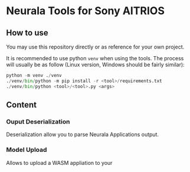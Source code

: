# Neurala Tools for Sony AITRIOS

## How to use

You may use this repository directly or as reference for your own project.

It is recommended to use python `venv` when using the tools. The process
will usually be as follow (Linux version, Windows should be fairly similar):

```python
python -m venv ./venv
./venv/bin/python -m pip install -r <tool>/requirements.txt
./venv/bin/python <tool>/<tool>.py <args>
```

## Content

### Ouput Deserialization

Deserialization allow you to parse Neurala Applications output.

### Model Upload

Allows to upload a WASM appliation to your
